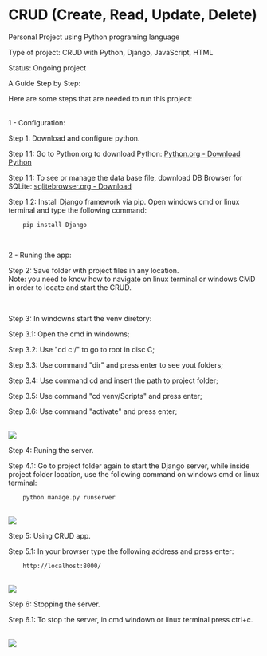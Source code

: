 # CRUD (Create, Read, Update, Delete)

Personal Project using Python programing language

Type of project: CRUD with Python, Django, JavaScript, HTML

Status: Ongoing project


A Guide Step by Step:

Here are some steps that are needed to run this project:

<p>
<br>
1 - Configuration:

Step 1: Download and configure python.
  
 Step 1.1: Go to Python.org to download Python:
    [Python.org - Download Python](https://www.python.org/downloads/)
    
 Step 1.1: To see or manage the data base file, download DB Browser for SQLite:
    [sqlitebrowser.org - Download](https://sqlitebrowser.org/dl/)
 
 Step 1.2: Install Django framework via pip. Open windows cmd or linux terminal and type the following command:
    
        pip install Django
 
 </p>
 <br>
 <p>
 2 - Runing the app:

Step 2: Save folder with project files in any location.
<br>
Note: you need to know how to navigate on linux terminal or windows CMD in order to locate and start the CRUD. 

</p>
<br>
<p>
Step 3: In windowns start the venv diretory:
  
Step 3.1: Open the cmd in windowns;
   
Step 3.2: Use "cd c:/"  to go to root in disc C;
   
Step 3.3: Use command "dir" and press enter to see yout folders;
   
Step 3.4: Use command cd and insert the path to project folder;
   
Step 3.5: Use command "cd venv/Scripts" and press enter;
   
Step 3.6: Use command "activate" and press enter; 
</p>

<br>
<img src=https://github.com/maiconwa/CreateReadUpdateDelete-CRUD/blob/main/tutorial/activate.PNG?raw=true>
<p>
Step 4: Runing the server.
  
   Step 4.1: Go to project folder again to start the Django server, while inside project folder location, use the following command on windows cmd or linux terminal:
   
        python manage.py runserver
</p>
<br>
<img src=https://github.com/maiconwa/CreateReadUpdateDelete-CRUD/blob/main/tutorial/runserver.PNG?raw=true>
<p>
Step 5: Using CRUD app.
  
   Step 5.1: In your browser type the following address and press enter:
        
        http://localhost:8000/

</p>
<br>
<img src=https://github.com/maiconwa/CreateReadUpdateDelete-CRUD/blob/main/tutorial/crud.PNG?raw=true>
<p>
Step 6: Stopping the server.
    
   Step 6.1: To stop the server, in cmd windown or linux terminal press ctrl+c.
</p>
<br>
<img src=https://github.com/maiconwa/CreateReadUpdateDelete-CRUD/blob/main/tutorial/stop.PNG?raw=true>
     
